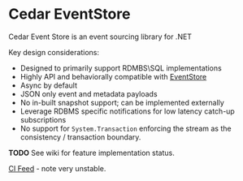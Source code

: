# Cedar EventStore

Cedar Event Store is an event sourcing library for .NET

Key design considerations:

 - Designed to primarily support RDMBS\SQL implementations
 - Highly API and behaviorally compatible with [EventStore](https://geteventstore.com/)
 - Async by default
 - JSON only event and metadata payloads
 - No in-built snapshot support; can be implemented externally
 - Leverage RDBMS specific notifications for low latency catch-up subscriptions
 - No support for `System.Transaction` enforcing the stream as the consistency / transaction boundary.

**TODO** See wiki for feature implementation status.

[CI Feed](https://www.myget.org/F/cedar/api/v2) - note very unstable.
